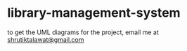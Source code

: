 # library-management-system
to get the UML diagrams for the project, email me at shrutiktalawat@gmail.com

